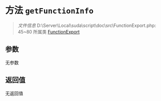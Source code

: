 # 方法 `getFunctionInfo`

> *文件信息* D:\Server\Local\suda\script\doc\src\FunctionExport.php: 45~80
> 所属类 [FunctionExport](../FunctionExport.md)




## 参数


无参数


## 返回值

无返回值
